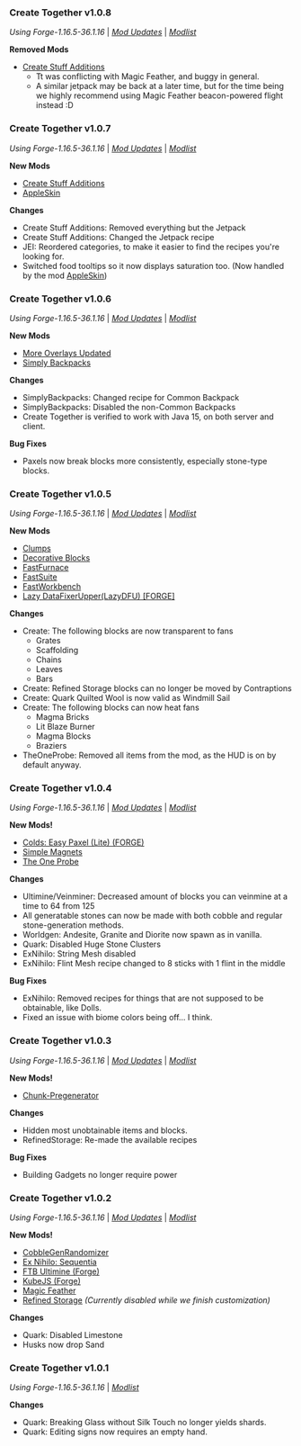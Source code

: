 ### Create Together v1.0.8

_Using Forge-1.16.5-36.1.16_ | _[Mod Updates](https://github.com/NillerMedDild/CreateTogether/blob/master/changelogs/changelog_mods_1.0.8.md)_ | _[Modlist](https://github.com/NillerMedDild/CreateTogether/blob/master/changelogs/modlist_1.0.8.md)_

**Removed Mods**

-   [Create Stuff Additions](https://www.curseforge.com/minecraft/mc-mods/create-stuff-additions)
    -   Tt was conflicting with Magic Feather, and buggy in general.
    -   A similar jetpack may be back at a later time, but for the time being we highly recommend using Magic Feather beacon-powered flight instead :D

### Create Together v1.0.7

_Using Forge-1.16.5-36.1.16_ | _[Mod Updates](https://github.com/NillerMedDild/CreateTogether/blob/master/changelogs/changelog_mods_1.0.7.md)_ | _[Modlist](https://github.com/NillerMedDild/CreateTogether/blob/master/changelogs/modlist_1.0.7.md)_

**New Mods**

-   [Create Stuff Additions](https://www.curseforge.com/minecraft/mc-mods/create-stuff-additions)
-   [AppleSkin](https://www.curseforge.com/minecraft/mc-mods/appleskin)

**Changes**

-   Create Stuff Additions: Removed everything but the Jetpack
-   Create Stuff Additions: Changed the Jetpack recipe
-   JEI: Reordered categories, to make it easier to find the recipes you're looking for.
-   Switched food tooltips so it now displays saturation too. (Now handled by the mod [AppleSkin](https://www.curseforge.com/minecraft/mc-mods/appleskin))

### Create Together v1.0.6

_Using Forge-1.16.5-36.1.16_ | _[Mod Updates](https://github.com/NillerMedDild/CreateTogether/blob/master/changelogs/changelog_mods_1.0.6.md)_ | _[Modlist](https://github.com/NillerMedDild/CreateTogether/blob/master/changelogs/modlist_1.0.6.md)_

**New Mods**

-   [More Overlays Updated](https://www.curseforge.com/minecraft/mc-mods/more-overlays-updated)
-   [Simply Backpacks](https://www.curseforge.com/minecraft/mc-mods/simply-backpacks)

**Changes**

-   SimplyBackpacks: Changed recipe for Common Backpack
-   SimplyBackpacks: Disabled the non-Common Backpacks
-   Create Together is verified to work with Java 15, on both server and client.

**Bug Fixes**

-   Paxels now break blocks more consistently, especially stone-type blocks.

### Create Together v1.0.5

_Using Forge-1.16.5-36.1.16_ | _[Mod Updates](https://github.com/NillerMedDild/CreateTogether/blob/master/changelogs/changelog_mods_1.0.5.md)_ | _[Modlist](https://github.com/NillerMedDild/CreateTogether/blob/master/changelogs/modlist_1.0.5.md)_

**New Mods**

-   [Clumps](https://www.curseforge.com/minecraft/mc-mods/clumps)
-   [Decorative Blocks](https://www.curseforge.com/minecraft/mc-mods/decorative-blocks)
-   [FastFurnace](https://www.curseforge.com/minecraft/mc-mods/fastfurnace)
-   [FastSuite](https://www.curseforge.com/minecraft/mc-mods/fastsuite)
-   [FastWorkbench](https://www.curseforge.com/minecraft/mc-mods/fastworkbench)
-   [Lazy DataFixerUpper(LazyDFU) [FORGE]](https://www.curseforge.com/minecraft/mc-mods/lazy-dfu-forge)

**Changes**

-   Create: The following blocks are now transparent to fans
    -   Grates
    -   Scaffolding
    -   Chains
    -   Leaves
    -   Bars
-   Create: Refined Storage blocks can no longer be moved by Contraptions
-   Create: Quark Quilted Wool is now valid as Windmill Sail
-   Create: The following blocks can now heat fans
    -   Magma Bricks
    -   Lit Blaze Burner
    -   Magma Blocks
    -   Braziers
-   TheOneProbe: Removed all items from the mod, as the HUD is on by default anyway.

### Create Together v1.0.4

_Using Forge-1.16.5-36.1.16_ | _[Mod Updates](https://github.com/NillerMedDild/CreateTogether/blob/master/changelogs/changelog_mods_1.0.4.md)_ | _[Modlist](https://github.com/NillerMedDild/CreateTogether/blob/master/changelogs/modlist_1.0.4.md)_

**New Mods!**

-   [Colds: Easy Paxel (Lite) (FORGE)](https://www.curseforge.com/minecraft/mc-mods/colds-easy-paxel-lite)
-   [Simple Magnets](https://www.curseforge.com/minecraft/mc-mods/simple-magnets)
-   [The One Probe](https://www.curseforge.com/minecraft/mc-mods/the-one-probe)

**Changes**

-   Ultimine/Veinminer: Decreased amount of blocks you can veinmine at a time to 64 from 125
-   All generatable stones can now be made with both cobble and regular stone-generation methods.
-   Worldgen: Andesite, Granite and Diorite now spawn as in vanilla.
-   Quark: Disabled Huge Stone Clusters
-   ExNihilo: String Mesh disabled
-   ExNihilo: Flint Mesh recipe changed to 8 sticks with 1 flint in the middle

**Bug Fixes**

-   ExNihilo: Removed recipes for things that are not supposed to be obtainable, like Dolls.
-   Fixed an issue with biome colors being off... I think.

### Create Together v1.0.3

_Using Forge-1.16.5-36.1.16_ | _[Mod Updates](https://github.com/NillerMedDild/CreateTogether/blob/master/changelogs/changelog_mods_1.0.3.md)_ | _[Modlist](https://github.com/NillerMedDild/CreateTogether/blob/master/changelogs/modlist_1.0.3.md)_

**New Mods!**

-   [Chunk-Pregenerator](https://www.curseforge.com/minecraft/mc-mods/chunkpregenerator)

**Changes**

-   Hidden most unobtainable items and blocks.
-   RefinedStorage: Re-made the available recipes

**Bug Fixes**

-   Building Gadgets no longer require power

### Create Together v1.0.2

_Using Forge-1.16.5-36.1.16_ | _[Mod Updates](https://github.com/NillerMedDild/CreateTogether/blob/master/changelogs/changelog_mods_1.0.2.md)_ | _[Modlist](https://github.com/NillerMedDild/CreateTogether/blob/master/changelogs/modlist_1.0.2.md)_

**New Mods!**

-   [CobbleGenRandomizer](https://www.curseforge.com/minecraft/mc-mods/cobblegenrandomizer)
-   [Ex Nihilo: Sequentia](https://www.curseforge.com/minecraft/mc-mods/ex-nihilo-sequentia)
-   [FTB Ultimine (Forge)](https://www.curseforge.com/minecraft/mc-mods/ftb-ultimine-forge)
-   [KubeJS (Forge)](https://www.curseforge.com/minecraft/mc-mods/kubejs-forge)
-   [Magic Feather](https://www.curseforge.com/minecraft/mc-mods/magic-feather)
-   [Refined Storage](https://www.curseforge.com/minecraft/mc-mods/refined-storage) _(Currently disabled while we finish customization)_

**Changes**

-   Quark: Disabled Limestone
-   Husks now drop Sand

### Create Together v1.0.1

_Using Forge-1.16.5-36.1.16_ | _[Modlist](https://github.com/NillerMedDild/CreateTogether/blob/master/changelogs/modlist_1.0.1.md)_

**Changes**

-   Quark: Breaking Glass without Silk Touch no longer yields shards.
-   Quark: Editing signs now requires an empty hand.
